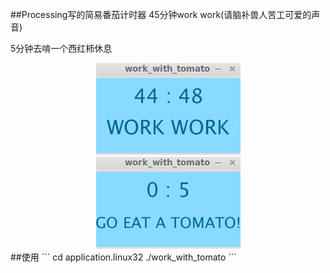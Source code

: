 ##Processing写的简易番茄计时器
45分钟work work(请脑补兽人苦工可爱的声音)

5分钟去啃一个西红柿休息
<center><img src="data/screenshot1.png"/></center>

<center><img src="data/screenshot2.png" /></center>
##使用
```
cd application.linux32
./work_with_tomato
```
